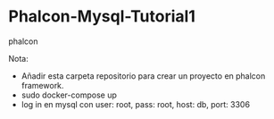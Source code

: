 # Phalcon-Mysql-Tutorial1
phalcon

Nota:
- Añadir esta carpeta repositorio para crear un proyecto en phalcon framework.
- sudo docker-compose up
- log in en mysql con user: root, pass: root, host: db, port: 3306
